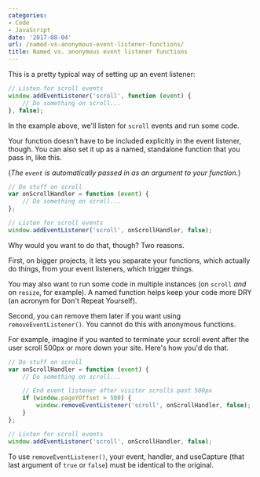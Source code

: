 ```yaml
---
categories:
- Code
- JavaScript
date: '2017-08-04'
url: /named-vs-anonymous-event-listener-functions/
title: Named vs. anonymous event listener functions
---
```


This is a pretty typical way of setting up an event listener:

```javascript
// Listen for scroll events
window.addEventListener('scroll', function (event) {
	// Do something on scroll...
}, false);
```

In the example above, we'll listen for `scroll` events and run some code.

Your function doesn't have to be included explicitly in the event listener, though. You can also set it up as a named, standalone function that you pass in, like this.

(*The `event` is automatically passed in as an argument to your function.*)

```javascript
// Do stuff on scroll
var onScrollHandler = function (event) {
	// Do something on scroll...
};

// Listen for scroll events
window.addEventListener('scroll', onScrollHandler, false);
```

Why would you want to do that, though? Two reasons.

First, on bigger projects, it lets you separate your functions, which actually do things, from your event listeners, which trigger things.

You may also want to run some code in multiple instances (on `scroll` *and* on `resize`, for example). A named function helps keep your code more DRY (an acronym for Don't Repeat Yourself).

Second, you can remove them later if you want using `removeEventListener()`. You cannot do this with anonymous functions.

For example, imagine if you wanted to terminate your scroll event after the user scroll 500px or more down your site. Here's how you'd do that.

```javascript
// Do stuff on scroll
var onScrollHandler = function (event) {
	// Do something on scroll...

	// End event listener after visitor scrolls past 500px
	if (window.pageYOffset > 500) {
		window.removeEventListener('scroll', onScrollHandler, false);
	}
};

// Listen for scroll events
window.addEventListener('scroll', onScrollHandler, false);
```

To use `removeEventListener()`, your event, handler, and useCapture (that last argument of `true` or `false`) must be identical to the original.